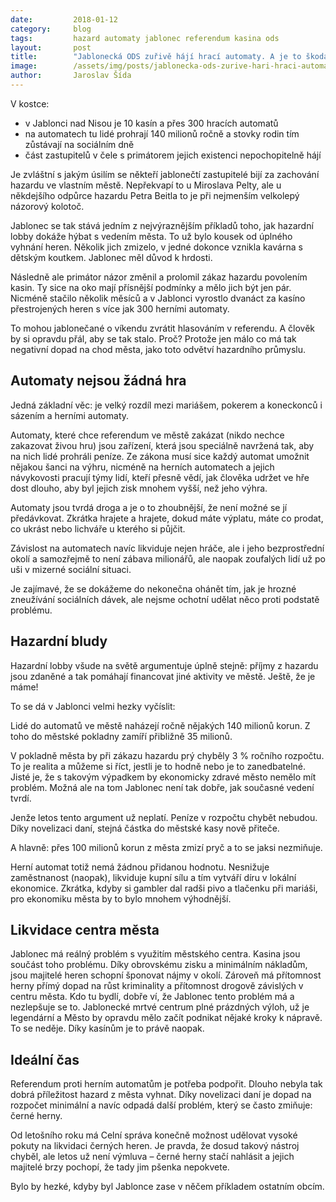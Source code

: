 ```yaml
---
date:         2018-01-12
category:     blog
tags:         hazard automaty jablonec referendum kasina ods 
layout:       post
title:        "Jablonecká ODS zuřivě hájí hrací automaty. A je to škoda." 
image:        /assets/img/posts/jablonecka-ods-zurive-hari-hraci-automaty.jpg
author:       Jaroslav Šída
---
```

V kostce:
- v Jablonci nad Nisou je 10 kasín a přes 300 hracích automatů
- na automatech tu lidé prohrají 140 milionů ročně a stovky rodin tím zůstávají na sociálním dně
- část zastupitelů v čele s primátorem jejich existenci nepochopitelně hájí

Je zvláštní s jakým úsilím se někteří jablonečtí zastupitelé bijí za zachování hazardu ve vlastním městě. Nepřekvapí to u Miroslava Pelty, ale u někdejšího odpůrce hazardu Petra Beitla to je při nejmenším velkolepý názorový kolotoč.

Jablonec se tak stává jedním z nejvýraznějším příkladů toho, jak hazardní lobby dokáže hýbat s vedením města. To už bylo kousek od úplného vyhnání heren. Několik jich zmizelo, v jedné dokonce vznikla kavárna s dětským koutkem. Jablonec měl důvod k hrdosti.

Následně ale primátor názor změnil a prolomil zákaz hazardu povolením kasin. Ty sice na oko mají přísnější podmínky a mělo jich být jen pár. Nicméně stačilo několik měsíců a v Jablonci vyrostlo dvanáct za kasíno přestrojených heren s více jak 300 herními automaty.

To mohou jablonečané o víkendu zvrátit hlasováním v referendu. A člověk by si opravdu přál, aby se tak stalo. Proč? Protože jen málo co má tak negativní dopad na chod města, jako toto odvětví hazardního průmyslu.

Automaty nejsou žádná hra
---
Jedná základní věc: je velký rozdíl mezi mariášem, pokerem a koneckonců i sázením a herními automaty.

Automaty, které chce referendum ve městě zakázat (nikdo nechce zakazovat živou hru) jsou zařízení, která jsou speciálně navržená tak, aby na nich lidé prohráli peníze. Ze zákona musí sice každý automat umožnit nějakou šanci na výhru, nicméně na herních automatech a jejich návykovosti pracují týmy lidí, kteří přesně vědí, jak člověka udržet ve hře dost dlouho, aby byl jejich zisk mnohem vyšší, než jeho výhra. 

Automaty jsou tvrdá droga a je o to zhoubnější, že není možné se jí předávkovat. Zkrátka hrajete a hrajete, dokud máte výplatu, máte co prodat, co ukrást nebo lichváře u kterého si půjčit.

Závislost na automatech navíc likviduje nejen hráče, ale i jeho bezprostřední okolí a samozřejmě to není zábava milionářů, ale naopak zoufalých lidí už po uši v mizerné sociální situaci.

Je zajímavé, že se dokážeme do nekonečna ohánět tím, jak je hrozné zneužívání sociálních dávek, ale nejsme ochotní udělat něco proti podstatě problému.

Hazardní bludy
---

Hazardní lobby všude na světě argumentuje úplně stejně: příjmy z hazardu jsou zdaněné a tak pomáhají financovat jiné aktivity ve městě. Ještě, že je máme!

To se dá v Jablonci velmi hezky vyčíslit:

Lidé do automatů ve městě naházejí ročně nějakých 140 milionů korun. Z toho do městské pokladny zamíří přibližně 35 milionů.

V pokladně města by při zákazu hazardu prý chyběly 3 % ročního rozpočtu. To je realita a můžeme si říct, jestli je to hodně nebo je to zanedbatelné. Jisté je, že s takovým výpadkem by ekonomicky zdravé město nemělo mít problém. Možná ale na tom Jablonec není tak dobře, jak současné vedení tvrdí.

Jenže letos tento argument už neplatí. Peníze v rozpočtu chybět nebudou. Díky novelizaci daní, stejná částka do městské kasy nově přiteče.

A hlavně: přes 100 milionů korun z města zmizí pryč a to se jaksi nezmiňuje.

Herní automat totiž nemá žádnou přidanou hodnotu. Nesnižuje zaměstnanost (naopak), likviduje kupní sílu a tím vytváří díru v lokální ekonomice. Zkrátka, kdyby si gambler dal radši pivo a tlačenku při mariáši, pro ekonomiku města by to bylo mnohem výhodnější.

Likvidace centra města
---
Jablonec má reálný problém s využitím městského centra. Kasina jsou součást toho problému. Díky obrovskému zisku a minimálním nákladům, jsou majitelé heren schopní šponovat nájmy v okolí. Zároveň má přítomnost herny přímý dopad na růst kriminality a přítomnost drogově závislých v centru města. Kdo tu bydlí, dobře ví, že Jablonec tento problém má a nezlepšuje se to.
Jablonecké mrtvé centrum plné prázdných výloh, už je legendární a Město by opravdu mělo začít podnikat nějaké kroky k nápravě. To se neděje. Díky kasínům je to právě naopak.

Ideální čas
---
Referendum proti herním automatům je potřeba podpořit. Dlouho nebyla tak dobrá příležitost hazard z města vyhnat. Díky novelizaci daní je dopad na rozpočet minimální a navíc odpadá další problém, který se často zmiňuje: černé herny.

Od letošního roku má Celní správa konečně možnost udělovat vysoké pokuty na likvidaci černých heren. Je pravda, že dosud takový nástroj chyběl, ale letos už není výmluva – černé herny stačí nahlásit a jejich majitelé brzy pochopí, že tady jim pšenka nepokvete.

Bylo by hezké, kdyby byl Jablonce zase v něčem příkladem ostatním obcím.